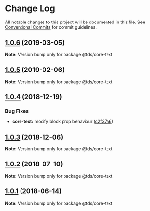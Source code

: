 # Change Log

All notable changes to this project will be documented in this file.
See [Conventional Commits](https://conventionalcommits.org) for commit guidelines.

## [1.0.6](https://github.com/telusdigital/tds/compare/@tds/core-text@1.0.5...@tds/core-text@1.0.6) (2019-03-05)

**Note:** Version bump only for package @tds/core-text





## [1.0.5](https://github.com/telusdigital/tds/compare/@tds/core-text@1.0.4...@tds/core-text@1.0.5) (2019-02-06)

**Note:** Version bump only for package @tds/core-text





<a name="1.0.4"></a>
## [1.0.4](https://github.com/telusdigital/tds/compare/@tds/core-text@1.0.3...@tds/core-text@1.0.4) (2018-12-19)


### Bug Fixes

* **core-text:** modify block prop behaviour ([c2f37a6](https://github.com/telusdigital/tds/commit/c2f37a6))




<a name="1.0.3"></a>
## [1.0.3](https://github.com/telusdigital/tds/compare/@tds/core-text@1.0.2...@tds/core-text@1.0.3) (2018-12-06)




**Note:** Version bump only for package @tds/core-text

<a name="1.0.2"></a>
## [1.0.2](https://github.com/telusdigital/tds/compare/@tds/core-text@1.0.1...@tds/core-text@1.0.2) (2018-07-10)




**Note:** Version bump only for package @tds/core-text

<a name="1.0.1"></a>
## [1.0.1](https://github.com/telusdigital/tds/compare/@tds/core-text@1.0.0...@tds/core-text@1.0.1) (2018-06-14)




**Note:** Version bump only for package @tds/core-text
